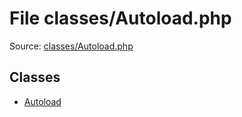 File classes/Autoload.php
=========

Source: [classes/Autoload.php](https://github.com/PrestaShop/PrestaShop/blob/1.5.0.13/classes/Autoload.php)


Classes
-------

* [Autoload](class.Autoload.md)

